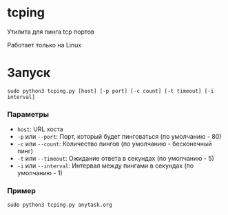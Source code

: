 # tcping

Утилита для пинга tcp портов

Работает только на Linux

# Запуск
```
sudo python3 tcping.py [host] [-p port] [-c count] [-t timeout] [-i interval]
```
### Параметры
- `host`: URL хоста
- `-p` или `--port`: Порт, который будет пинговаться (по умолчанию - 80)
- `-c` или `--count`: Количество пингов (по умолчанию - бесконечный пинг)
- `-t` или `--timeout`: Ожидание ответа в секундах (по умолчанию - 5)
- `-i` или `--interval`: Интервал между пингами в секундах (по умолчанию - 1)
### Пример
```
sudo python3 tcping.py anytask.org
```